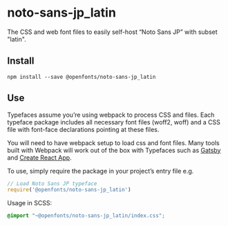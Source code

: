 
# noto-sans-jp_latin

The CSS and web font files to easily self-host “Noto Sans JP” with subset "latin".

## Install

`npm install --save @openfonts/noto-sans-jp_latin`

## Use

Typefaces assume you’re using webpack to process CSS and files. Each typeface
package includes all necessary font files (woff2, woff) and a CSS file with
font-face declarations pointing at these files.

You will need to have webpack setup to load css and font files. Many tools built
with Webpack will work out of the box with Typefaces such as [Gatsby](https://github.com/gatsbyjs/gatsby)
and [Create React App](https://github.com/facebookincubator/create-react-app).

To use, simply require the package in your project’s entry file e.g.

```javascript
// Load Noto Sans JP typeface
require('@openfonts/noto-sans-jp_latin')
```

Usage in SCSS:
```scss
@import "~@openfonts/noto-sans-jp_latin/index.css";
```
